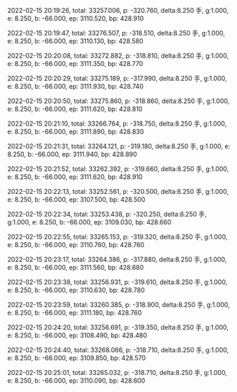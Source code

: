 2022-02-15 20:19:26, total: 33257.006, p: -320.760, delta:8.250 手, g:1.000, e: 8.250, b: -66.000, ep: 3110.520, bp: 428.910

2022-02-15 20:19:47, total: 33276.507, p: -318.510, delta:8.250 手, g:1.000, e: 8.250, b: -66.000, ep: 3110.130, bp: 428.580

2022-02-15 20:20:08, total: 33272.882, p: -318.810, delta:8.250 手, g:1.000, e: 8.250, b: -66.000, ep: 3111.350, bp: 428.770

2022-02-15 20:20:29, total: 33275.189, p: -317.990, delta:8.250 手, g:1.000, e: 8.250, b: -66.000, ep: 3111.930, bp: 428.740

2022-02-15 20:20:50, total: 33275.860, p: -318.860, delta:8.250 手, g:1.000, e: 8.250, b: -66.000, ep: 3111.620, bp: 428.810

2022-02-15 20:21:10, total: 33266.764, p: -318.750, delta:8.250 手, g:1.000, e: 8.250, b: -66.000, ep: 3111.890, bp: 428.830

2022-02-15 20:21:31, total: 33264.121, p: -319.180, delta:8.250 手, g:1.000, e: 8.250, b: -66.000, ep: 3111.940, bp: 428.890

2022-02-15 20:21:52, total: 33262.392, p: -319.660, delta:8.250 手, g:1.000, e: 8.250, b: -66.000, ep: 3111.620, bp: 428.910

2022-02-15 20:22:13, total: 33252.561, p: -320.500, delta:8.250 手, g:1.000, e: 8.250, b: -66.000, ep: 3107.500, bp: 428.500

2022-02-15 20:22:34, total: 33253.438, p: -320.250, delta:8.250 手, g:1.000, e: 8.250, b: -66.000, ep: 3109.030, bp: 428.660

2022-02-15 20:22:55, total: 33265.153, p: -319.320, delta:8.250 手, g:1.000, e: 8.250, b: -66.000, ep: 3110.760, bp: 428.760

2022-02-15 20:23:17, total: 33264.386, p: -317.880, delta:8.250 手, g:1.000, e: 8.250, b: -66.000, ep: 3111.560, bp: 428.680

2022-02-15 20:23:38, total: 33256.931, p: -319.610, delta:8.250 手, g:1.000, e: 8.250, b: -66.000, ep: 3110.630, bp: 428.780

2022-02-15 20:23:59, total: 33260.385, p: -318.900, delta:8.250 手, g:1.000, e: 8.250, b: -66.000, ep: 3111.180, bp: 428.760

2022-02-15 20:24:20, total: 33256.691, p: -319.350, delta:8.250 手, g:1.000, e: 8.250, b: -66.000, ep: 3108.490, bp: 428.480

2022-02-15 20:24:40, total: 33268.066, p: -318.710, delta:8.250 手, g:1.000, e: 8.250, b: -66.000, ep: 3109.850, bp: 428.570

2022-02-15 20:25:01, total: 33265.032, p: -318.710, delta:8.250 手, g:1.000, e: 8.250, b: -66.000, ep: 3110.090, bp: 428.600